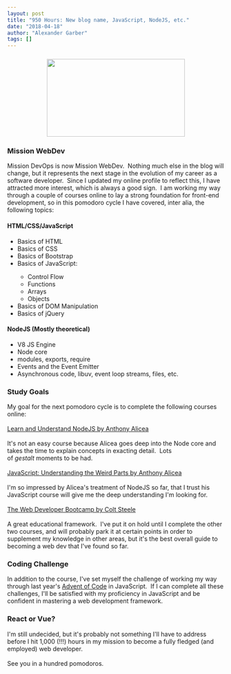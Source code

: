 ```yaml
---
layout: post
title: "950 Hours: New blog name, JavaScript, NodeJS, etc."
date: "2018-04-18"
author: "Alexander Garber"
tags: []
---
```


<div dir="ltr" style="text-align: left;" trbidi="on">
          <h3 style="clear: both; text-align: center;"><a href="https://2.bp.blogspot.com/-SOHwWMEajPs/Wtajtz9_mwI/AAAAAAAAaAA/pgAfP_AwULwrSS8AojTkBDN3-7I7nl1EgCKgBGAs/s1600/IMG_20180418_113649.jpg" imageanchor="1" style="margin-left: 1em; margin-right: 1em;"><img border="0" data-original-height="900" data-original-width="1600" height="180" src="https://2.bp.blogspot.com/-SOHwWMEajPs/Wtajtz9_mwI/AAAAAAAAaAA/pgAfP_AwULwrSS8AojTkBDN3-7I7nl1EgCKgBGAs/s320/IMG_20180418_113649.jpg" width="320"></a></h3>
          <h3 style="text-align: left;">Mission WebDev</h3>Mission DevOps is now Mission WebDev.  Nothing much else in the blog will change, but it represents the next stage in the evolution of my career as a software developer.  Since I
          updated my online profile to reflect this, I have attracted more interest, which is always a good sign.  I am working my way through a couple of courses online to lay a strong foundation for front-end development, so in this pomodoro
          cycle I have covered, inter alia, the following topics:<br>
          <h4 style="text-align: left;">HTML/CSS/JavaScript</h4>
          <div>
            <ul style="text-align: left;">
              <li>Basics of HTML</li>
              <li>Basics of CSS</li>
              <li>Basics of Bootstrap</li>
              <li>Basics of JavaScript:</li>
              <ul>
                <li>Control Flow</li>
                <li>Functions</li>
                <li>Arrays</li>
                <li>Objects</li>
              </ul>
              <li>Basics of DOM Manipulation</li>
              <li>Basics of jQuery</li>
            </ul>
          </div>
          <h4 style="text-align: left;">NodeJS (Mostly theoretical)</h4>
          <div>
            <ul style="text-align: left;">
              <li>V8 JS Engine</li>
              <li>Node core</li>
              <li>modules, exports, require</li>
              <li>Events and the Event Emitter</li>
              <li>Asynchronous code, libuv, event loop streams, files, etc.</li>
            </ul>
            <h3 style="text-align: left;">Study Goals</h3>
          </div>
          <div>My goal for the next pomodoro cycle is to complete the following courses online:</div>
          <div><br></div>
          <div><a href="https://www.udemy.com/understand-nodejs" target="_blank">Learn and Understand NodeJS by Anthony Alicea</a></div>
          <div><br></div>
          <div>
            <div>It's not an easy course because Alicea goes deep into the Node core and takes the time to explain concepts in exacting detail.  Lots of <i>gestalt</i> moments to be had.</div>
          </div>
          <div><br></div>
          <div><a href="https://www.udemy.com/understand-javascript/learn/v4/overview" target="_blank">JavaScript: Understanding the Weird Parts by Anthony Alicea</a></div>
          <div><br></div>
          <div>I'm so impressed by Alicea's treatment of NodeJS so far, that I trust his JavaScript course will give me the deep understanding I'm looking for.</div>
          <div><br></div>
          <div><a href="https://www.udemy.com/the-web-developer-bootcamp" target="_blank">The Web Developer Bootcamp by Colt Steele</a></div>
          <div><br></div>
          <div>A great educational framework.  I've put it on hold until I complete the other two courses, and will probably park it at certain points in order to supplement my knowledge in other areas, but it's the best overall guide to
            becoming a web dev that I've found so far.</div>
          <h3 style="text-align: left;">Coding Challenge</h3>
          <div>In addition to the course, I've set myself the challenge of working my way through last year's <a href="http://adventofcode.com/" target="_blank">Advent of Code</a> in JavaScript.  If I can complete all these challenges, I'll be
            satisfied with my proficiency in JavaScript and be confident in mastering a web development framework.</div>
          <h3 style="text-align: left;">React or Vue?</h3>
          <div>I'm still undecided, but it's probably not something I'll have to address before I hit 1,000 (!!!) hours in my mission to become a fully fledged (and employed) web developer.</div>
          <div><br></div>
          <div>See you in a hundred pomodoros.</div>
        </div>